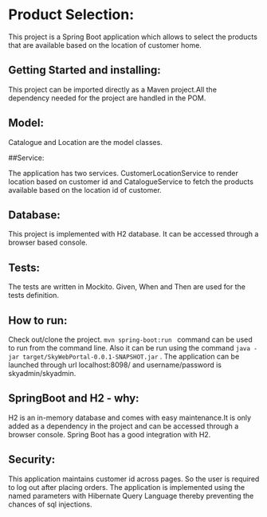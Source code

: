 # Product Selection:

This project is a Spring Boot application which allows to select the products that are available based on the location of customer home.


## Getting Started and installing:

This project can be imported directly as a Maven project.All the dependency needed for the project are handled in the POM. 

## Model:

Catalogue and Location are the model classes.

##Service:

The application has two services. CustomerLocationService to render location based on customer id and CatalogueService to fetch the products available based on the location id of customer.

## Database:
 
This project is implemented with H2 database. It can be accessed through a browser based console.
 
## Tests:

The tests are written in Mockito.
Given, When and Then are used for the tests definition.

## How to run:

Check out/clone the project.
`mvn spring-boot:run ` command can be used to run from the command line.
Also it can be run using the command `java -jar target/SkyWebPortal-0.0.1-SNAPSHOT.jar` . The application can be launched through url localhost:8098/ and username/password is skyadmin/skyadmin.

## SpringBoot and H2 - why:

H2 is an in-memory database and comes with easy maintenance.It is only added as a dependency in the project and can be accessed through a browser console. Spring Boot has a good integration with H2.

## Security:
This application maintains customer id across pages. So the user is required to log out after placing orders.
The application is implemented using the named parameters with Hibernate Query Language thereby preventing the chances of sql injections. 


